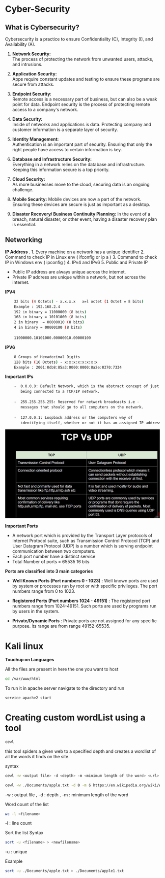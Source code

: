 # Cyber-Security

## What is Cybersecurity?

Cybersecurity is a practice to ensure Confidentiality (C), Integrity (I), and Availability (A).

1. **Network Security:**  
   The process of protecting the network from unwanted users, attacks, and intrusions.

2. **Application Security:**  
   Apps require constant updates and testing to ensure these programs are secure from attacks.

3. **Endpoint Security:**  
   Remote access is a necessary part of business, but can also be a weak point for data. Endpoint security is the process of protecting remote access to a company's network.

4. **Data Security:**  
   Inside of networks and applications is data. Protecting company and customer information is a separate layer of security.

5. **Identity Management:**  
   Authentication is an important part of security. Ensuring that only the right people have access to certain information is key.

6. **Database and Infrastructure Security:**  
   Everything in a network relies on the database and infrastructure. Keeping this information secure is a top priority.

7. **Cloud Security:**  
   As more businesses move to the cloud, securing data is an ongoing challenge.

8. **Mobile Security:**
    Mobile devices are now a part of the network. Ensuring these devices are secure is just as important as a desktop.

9. **Disaster Recovery/ Business Continuity Planning:**
    In the event of a breach, natural disaster, or other event, having a disaster recovery plan is essential.



## Networking

**IP Address** .
      1.  Every machine on a network has a unique identifier
      2.  Command to check IP in Linux env ( ifconfig or ip a )
      3.  Command to check IP in Windows env ( ipconfig )
      4.  IPv4 and IPv6
      5.  Public and Private IP

  - Public IP address are always unique across the internet.
  - Private IP address are unique within a network, but not across the internet.


   **IPV4**
  ```bash
      32 bits (4 Octets) - x.x.x.x   x=l octet (1 Octet = 8 bits)
      Example : 192.168.2.4
      192 in binary = 11000000 (8 bits)
      168 in binary = 10101000 (8 bits)
      2 in binary  = 00000010 (8 bits)
      4 in binary = 00000100 (8 bits)
      
      11000000.10101000.00000010.00000100
  ```

  **IPV6**
  ```bash
      8 Groups of Hexadecimal Digits
      128 bits (16 Octets) - x:x:x:x:x:x:x:x
      Example : 2001:0db8:85a3:0000:0000:8a2e:0370:7334
  ```

  **Important IPs**
  ```bash
      -  0.0.0.0: Default Network, which is the abstract concept of just
         being connected to a TCP/IP network.
      
      -  255.255.255.255: Reserved for network broadcasts i.e -
         messages that should go to all computers on the network.
      
      -  127.0.0.1: Loopback address or the computers way of
         identifying itself, whether or not it has an assigned IP address.
  ```

  ![alt text](image.png)

   **Important Ports**

   - A network port which is provided by the Transport Layer protocols of Internet
     Protocol suite, such as Transmission Control Protocol (TCP) and User Datagram
     Protocol (UDP) is a number which is serving endpoint communication between two
     computers.
   - Each port number have a distinct service
   - Total Number of ports = 65535
     16 bits


**Ports are classified into 3 main categories**
   
   - **Well Known Ports (Port numbers 0 - 1023)** :
     Well known ports are used by system or processes run by root or with specific
     privileges. The port numbers range from 0 to 1023.
   
   - **Registered Ports (Port numbers 1024 - 49151)** :
     The registered port numbers range from 1024-49151. Such ports are used by
     programs run by users in the system.
   
   - **Private/Dynamic Ports** :
     Private ports are not assigned for any specific purpose. its range are from
     range 49152-65535.

# Kali linux

**Touchup on Languages**

All the files are present in here the one you want to host
```bash
cd /var/www/html
```
To run it in apache server 
navigate to the directory and run
```bash
service apache2 start
```


# Creating custom wordList using a tool
```bash
cewl
```

this tool spiders a given web to a specified depth and creates a wordlist of all the words it finds on the site.

syntax
```bash
cewl -w <output file> -d <depth> -m <minimum length of the word> <url>

```
```bash
cewl -w ./Documents/apple.txt -d 0 -m 6 https://en.wikipedia.org/wiki/Apple_Inc.
```

-w : output file ,
-d : depth ,
-m : minimum length of the word


Word count of the list
```bash
wc -l <filename>
```
-l : line count

Sort the list
Syntax
```bash
sort -u <filename> > <newfilename>
```
-u : unique

Example
```bash
sort -u ./Documents/apple.txt > ./Documents/apple1.txt
```
